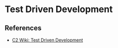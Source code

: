 # Test Driven Development

## References

* [C2 Wiki: Test Driven Development](https://c2.com/cgi/wiki?TestDrivenDevelopment)
